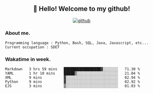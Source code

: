 <h2 align="center">👋 Hello! Welcome to my github! </h2>
<p align="center">
  <a href="https://github.com/usergwen"><img src="https://img.shields.io/badge/GitHub-24292e" alt="github"></a>
</p>

### About me.

```Plain Text
Programming language : Python, Bash, SQL, Java, Javascript, etc...
Current occupation : SDET
```
### Wakatime in week.

<!--START_SECTION:waka-->
```text
Markdown   3 hrs 59 mins   █████████████████▓░░░░░░░   71.30 % 
YAML       1 hr 10 mins    █████▒░░░░░░░░░░░░░░░░░░░   21.04 % 
XML        9 mins          ▓░░░░░░░░░░░░░░░░░░░░░░░░   02.94 % 
Python     9 mins          ▓░░░░░░░░░░░░░░░░░░░░░░░░   02.92 % 
EJS        3 mins          ▒░░░░░░░░░░░░░░░░░░░░░░░░   01.03 % 
```
<!--END_SECTION:waka-->
